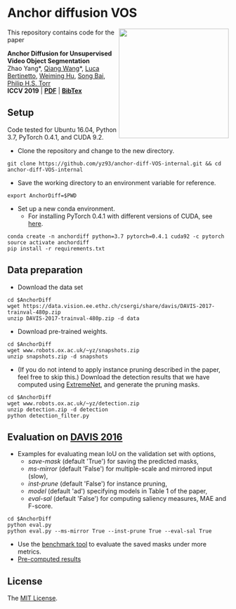 # Anchor diffusion VOS
<img align="right" src="http://www.robots.ox.ac.uk/~yz/img/gif.gif" width="250px" />

This repository contains code for the paper

**Anchor Diffusion for Unsupervised Video Object Segmentation** <br />
Zhao Yang\*, [Qiang Wang](http://www.robots.ox.ac.uk/~qwang/)\*, [Luca Bertinetto](http://www.robots.ox.ac.uk/~luca), [Weiming Hu](https://scholar.google.com/citations?user=Wl4tl4QAAAAJ&hl=en), [Song Bai](http://songbai.site/), [Philip H.S. Torr](http://www.robots.ox.ac.uk/~tvg/) <br />
**ICCV 2019** | **[PDF]()** | **[BibTex](bib)** <br />

## Setup
Code tested for Ubuntu 16.04, Python 3.7, PyTorch 0.4.1, and CUDA 9.2.

* Clone the repository and change to the new directory.
```
git clone https://github.com/yz93/anchor-diff-VOS-internal.git && cd anchor-diff-VOS-internal
```
* Save the working directory to an environment variable for reference.
```shell
export AnchorDiff=$PWD
```
* Set up a new conda environment.
    * For installing PyTorch 0.4.1 with different versions of CUDA, see [here](https://pytorch.org/get-started/previous-versions/#via-conda). 
```
conda create -n anchordiff python=3.7 pytorch=0.4.1 cuda92 -c pytorch
source activate anchordiff
pip install -r requirements.txt
```


## Data preparation
- Download the data set
```shell
cd $AnchorDiff
wget https://data.vision.ee.ethz.ch/csergi/share/davis/DAVIS-2017-trainval-480p.zip
unzip DAVIS-2017-trainval-480p.zip -d data
```
* Download pre-trained weights.
```shell
cd $AnchorDiff
wget www.robots.ox.ac.uk/~yz/snapshots.zip
unzip snapshots.zip -d snapshots
```
* (If you do not intend to apply instance pruning described in the paper, feel free to skip this.) Download the detection results that we have computed using [ExtremeNet](https://github.com/xingyizhou/ExtremeNet),
and generate the pruning masks.
```shell
cd $AnchorDiff
wget www.robots.ox.ac.uk/~yz/detection.zip
unzip detection.zip -d detection
python detection_filter.py
```

## Evaluation on [DAVIS 2016](https://davischallenge.org/davis2016/code.html)
* Examples for evaluating mean IoU on the validation set with options,
    * *save-mask* (default 'True') for saving the predicted masks,
    * *ms-mirror* (default 'False') for multiple-scale and mirrored input (slow),
    * *inst-prune* (default 'False') for instance pruning,
    * *model* (default 'ad') specifying models in Table 1 of the paper,
    * *eval-sal* (default 'False') for computing saliency measures, MAE and F-score.
```shell
cd $AnchorDiff
python eval.py
python eval.py --ms-mirror True --inst-prune True --eval-sal True
```
* Use the [benchmark tool](https://github.com/davisvideochallenge/davis-matlab) to evaluate the saved masks under more metrics.
* [Pre-computed results]()

## License
The [MIT License](https://choosealicense.com/licenses/mit/).
